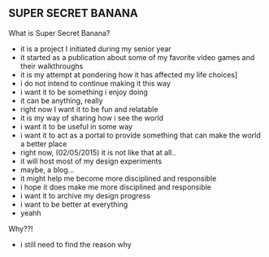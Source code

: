 SUPER SECRET BANANA
----

What is Super Secret Banana?
 - it is a project I initiated during my senior year
 - it started as a publication about some of my favorite video games and their walkthroughs
 - it is my attempt at pondering how it has affected my life choices]
 - i do not intend to continue making it this way
 - i want it to be something i enjoy doing
 - it can be anything, really
 - right now I want it to be fun and relatable
 - it is my way of sharing how i see the world
 - i want it to be useful in some way
 - i want it to act as a portal to provide something that can make the world a better place
 - right now, (02/05/2015) it is not like that at all..
 - it will host most of my design experiments
 - maybe, a blog...
 - it might help me become more disciplined and responsible
 - i hope it does make me more disciplined and responsible
 - i want it to archive my design progress
 - i want to be better at everything
 - yeahh

Why??!

 - i still need to find the reason why
